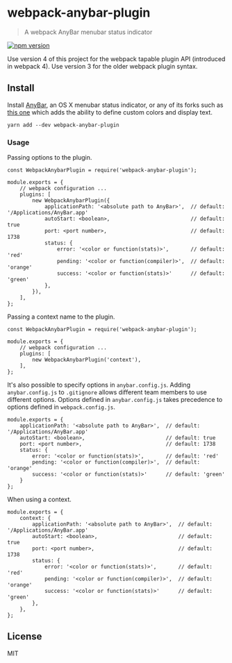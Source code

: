 # webpack-anybar-plugin

> A webpack AnyBar menubar status indicator

[![npm version](https://img.shields.io/npm/v/webpack-anybar-plugin.svg?style=flat-square)](https://www.npmjs.com/package/webpack-anybar-plugin)

Use version 4 of this project for the webpack tapable plugin API (introduced in webpack 4). Use version 3 for the older webpack plugin syntax.

## Install

Install [AnyBar](https://github.com/tonsky/AnyBar), an OS X menubar status indicator, or any of its forks such as [this one](https://github.com/sfsam/AnyBar) which adds the ability to define custom colors and display text.

```
yarn add --dev webpack-anybar-plugin
```

### Usage

Passing options to the plugin.

```
const WebpackAnybarPlugin = require('webpack-anybar-plugin');

module.exports = {
    // webpack configuration ...
    plugins: [
        new WebpackAnybarPlugin({
            applicationPath: '<absolute path to AnyBar>',  // default: '/Applications/AnyBar.app'
            autoStart: <boolean>,                          // default: true
            port: <port number>,                           // default: 1738
            status: {
                error: '<color or function(stats)>',       // default: 'red'
                pending: '<color or function(compiler)>',  // default: 'orange'
                success: '<color or function(stats)>'      // default: 'green'
            },
        }),
    ],
};
```

Passing a context name to the plugin.

```
const WebpackAnybarPlugin = require('webpack-anybar-plugin');

module.exports = {
    // webpack configuration ...
    plugins: [
        new WebpackAnybarPlugin('context'),
    ],
};
```

It's also possible to specify options in `anybar.config.js`. Adding `anybar.config.js` to `.gitignore` allows different team members to use different options. Options defined in `anybar.config.js` takes precedence to options defined in `webpack.config.js`.

```
module.exports = {
    applicationPath: '<absolute path to AnyBar>',  // default: '/Applications/AnyBar.app'
    autoStart: <boolean>,                          // default: true
    port: <port number>,                           // default: 1738
    status: {
        error: '<color or function(stats)>',       // default: 'red'
        pending: '<color or function(compiler)>',  // default: 'orange'
        success: '<color or function(stats)>'      // default: 'green'
    }
};
```

When using a context.

```
module.exports = {
    context: {
        applicationPath: '<absolute path to AnyBar>',  // default: '/Applications/AnyBar.app'
        autoStart: <boolean>,                          // default: true
        port: <port number>,                           // default: 1738
        status: {
            error: '<color or function(stats)>',       // default: 'red'
            pending: '<color or function(compiler)>',  // default: 'orange'
            success: '<color or function(stats)>'      // default: 'green'
        },
    },
};
```

## License

MIT
